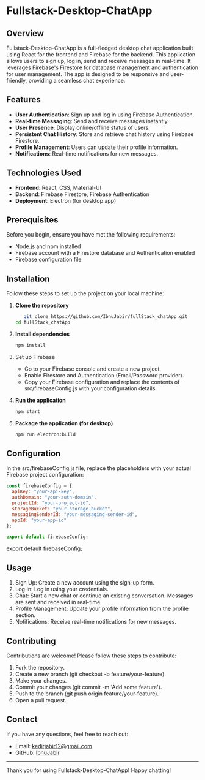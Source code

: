 # Fullstack-Desktop-ChatApp

## Overview

Fullstack-Desktop-ChatApp is a full-fledged desktop chat application built using React for the frontend and Firebase for the backend. This application allows users to sign up, log in, send and receive messages in real-time. It leverages Firebase's Firestore for database management and authentication for user management. The app is designed to be responsive and user-friendly, providing a seamless chat experience.

## Features

- **User Authentication**: Sign up and log in using Firebase Authentication.
- **Real-time Messaging**: Send and receive messages instantly.
- **User Presence**: Display online/offline status of users.
- **Persistent Chat History**: Store and retrieve chat history using Firebase Firestore.
- **Profile Management**: Users can update their profile information.
- **Notifications**: Real-time notifications for new messages.

## Technologies Used

- **Frontend**: React, CSS, Material-UI
- **Backend**: Firebase Firestore, Firebase Authentication
- **Deployment**: Electron (for desktop app)

## Prerequisites

Before you begin, ensure you have met the following requirements:

- Node.js and npm installed
- Firebase account with a Firestore database and Authentication enabled
- Firebase configuration file

## Installation

Follow these steps to set up the project on your local machine:

1. **Clone the repository**
   ```sh
      git clone https://github.com/IbnuJabir/fullStack_chatApp.git
   cd fullStack_chatApp
      ```

2. **Install dependencies**
   ```sh
   npm install
   ```

3. Set up Firebase
   - Go to your Firebase console and create a new project.
   - Enable Firestore and Authentication (Email/Password provider).
   - Copy your Firebase configuration and replace the contents of src/firebaseConfig.js with your configuration details.

4. **Run the application**
   ```sh
   npm start
   ```
   
5. **Package the application (for desktop)**
   ```sh
   npm run electron:build
   ```
   

## Configuration

In the src/firebaseConfig.js file, replace the placeholders with your actual Firebase project configuration:

```javascript
const firebaseConfig = {
  apiKey: "your-api-key",
  authDomain: "your-auth-domain",
  projectId: "your-project-id",
  storageBucket: "your-storage-bucket",
  messagingSenderId: "your-messaging-sender-id",
  appId: "your-app-id"
};

export default firebaseConfig;
```

export default firebaseConfig;

## Usage

1. Sign Up: Create a new account using the sign-up form.
2. Log In: Log in using your credentials.
3. Chat: Start a new chat or continue an existing conversation. Messages are sent and received in real-time.
4. Profile Management: Update your profile information from the profile section.
5. Notifications: Receive real-time notifications for new messages.

## Contributing

Contributions are welcome! Please follow these steps to contribute:

1. Fork the repository.
2. Create a new branch (git checkout -b feature/your-feature).
3. Make your changes.
4. Commit your changes (git commit -m 'Add some feature').
5. Push to the branch (git push origin feature/your-feature).
6. Open a pull request.

## Contact

If you have any questions, feel free to reach out:

- Email: kedirjabir12@gmail.com
- GitHub: [IbnuJabir](https://github.com/IbnuJabir)

---

Thank you for using Fullstack-Desktop-ChatApp! Happy chatting!
